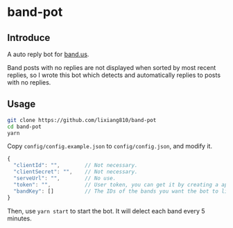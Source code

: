 # band-pot

## Introduce

A auto reply bot for [band.us](https://band.us).

Band posts with no replies are not displayed when sorted by most recent replies, so I wrote this bot which detects and automatically replies to posts with no replies.

## Usage

```bash
git clone https://github.com/lixiang810/band-pot
cd band-pot
yarn
```

Copy `config/config.example.json` to `config/config.json`, and modify it.

```js
{
  "clientId": "",        // Not necessary.
  "clientSecret": "",    // Not necessary.
  "serveUrl": "",        // No use.
  "token": "",           // User token, you can get it by creating a app in Band's developer center.
  "bandKey": []          // The IDs of the bands you want the bot to listen.
}
```

Then, use `yarn start` to start the bot. It will delect each band every 5 minutes.
